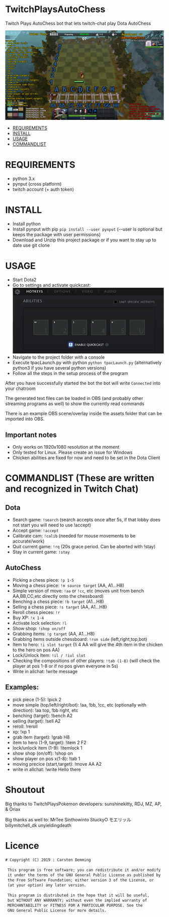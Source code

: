 # TwitchPlaysAutoChess
Twitch Plays AutoChess bot that lets twitch-chat play Dota AutoChess


![GUI](https://github.com/Wandang/TwitchPlaysAutoChess/blob/master/assets/GUI%20sample2.png)

- [REQUIREMENTS](#REQUIREMENTS)
- [INSTALL](#INSTALL)
- [USAGE](#USAGE)
- [COMMANDLIST](#COMMANDLIST)

# REQUIREMENTS

- python 3.x
- pynput (cross platform)
- twitch account (+ auth token)

# INSTALL

- Install python
- Install pynput with pip `pip install --user pynput` (--user is optional but keeps the package with user permissions)
- Download and Unzip this project package or if you want to stay up to date use git clone

# USAGE

- Start Dota2
- Go to settings and activate quickcast: 
![hotkeyssetup](https://github.com/Wandang/TwitchPlaysAutoChess/blob/master/assets/Dota_settings_example.png)
- Navigate to the project folder with a console
- Execute tpacLaunch.py with python `python tpacLaunch.py` (alternatively python3 if you have several python versions)
- Follow all the steps in the setup process of the program

After you have successfully started the bot the bot will write `Connected` into your chatroom

The generated text files can be loaded in OBS (and probably other streaming programs as well) to show the currently read commands

There is an example OBS scene/overlay inside the assets folder that can be imported into OBS.

## Important notes

- Only works on 1920x1080 resolution at the moment
- Only tested for Linux. Please create an issue for Windows
- Chicken abilities are fixed for now and need to be set in the Dota Client

# COMMANDLIST (These are written and recognized in Twitch Chat)

## Dota

* Search game: `!search` (search accepts once after 5s, if that lobby does not start you will need to use !accept)
* Accept game: `!accept`
* Calibrate cam: `!calib` (needed for mouse movements to be accurate/work)
* Quit current game: `!rq` (20s grace period. Can be aborted with !stay)
* Stay in current game: `!stay`

## AutoChess
* Picking a chess piece: `!p 1-5`
* Moving a chess piece: `!m source target` (AA, A1...H8)
* Simple version of move: `!aa` or `!cc`, etc (moves unit from bench AA,BB,CC,etc directly onto the chessboard)
* Benching a chess piece: `!b target` (A1...H8)
* Selling a chess piece: `!s target` (AA, A1...H8)
* Reroll chess pieces: `!r`
* Buy XP: `!x 1-4`
* Activate lock selection: `!l`
* Show shop: `!shop on/off`
* Grabbing items: `!g target` (AA, A1...H8)
* Grabbing items outside chessboard: `!run side` (left,right,top,bot)
* Item to hero: `!i slot target` (!i 4 AA will give the 4th item in the chicken to the hero on pos AA)
* Lock/Unlock Item: `!il / !iul slot`
* Checking the compositions of other players: `!tab (1-8)` (will check the player at pos 1-8 or if no pos given everyone in 5s)
* Write in allchat: !write message

## Examples:
* pick piece (1-5):
 !pick 2
* move simple (top/left/right/bot):
 !aa, !bb, !cc, etc
(optionally with direction):
 !aa top, !bb right, etc
* benching (target): 
 !bench A2
* selling (target): 
 !sell A2
* reroll:
 !reroll
* xp: 
 !xp 1
* grab item (target):
 !grab H8
* item to hero (1-9, target):
 !item 2 F2
* lock/unlock item (1-9):
 !itemlock 1
* show shop (on/off):
 !shop on
* show player on pos x(1-8):
 !tab 1
* moving precice (start,target): 
 !move AA A2
* write in allchat:
 !write Hello there

# Shoutout

Big thanks to TwitchPlaysPokemon developers: sunshinekitty, RDJ, MZ, AP, & Oriax

Big thanks as well to:
MrTee
Sinthowinto
StuckyO
モエリッル
billymitchell_dk
unyieldingdeath

# Licence

```
# Copyright (C) 2019 : Carsten Demming

 This program is free software; you can redistribute it and/or modify
 it under the terms of the GNU General Public License as published by
 the Free Software Foundation; either version 3 of the License, or
 (at your option) any later version.

 This program is distributed in the hope that it will be useful,
 but WITHOUT ANY WARRANTY; without even the implied warranty of
 MERCHANTABILITY or FITNESS FOR A PARTICULAR PURPOSE. See the
 GNU General Public License for more details.

```
